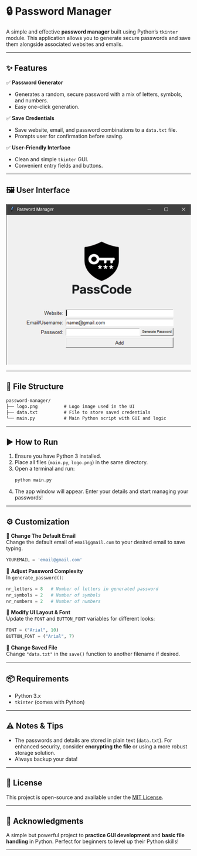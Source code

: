 # 🔒 Password Manager

A simple and effective **password manager** built using Python’s `tkinter` module. This application allows you to generate secure passwords and save them alongside associated websites and emails.

---

## ✨ Features

✅ **Password Generator**  
- Generates a random, secure password with a mix of letters, symbols, and numbers.  
- Easy one-click generation.

✅ **Save Credentials**  
- Save website, email, and password combinations to a `data.txt` file.  
- Prompts user for confirmation before saving.

✅ **User-Friendly Interface**  
- Clean and simple `tkinter` GUI.  
- Convenient entry fields and buttons.

---

## 🖼️ User Interface

![Password Manager Interface Screenshot](password-maganer-ui.png)

---

## 📁 File Structure

```
password-manager/
├── logo.png          # Logo image used in the UI
├── data.txt          # File to store saved credentials
└── main.py           # Main Python script with GUI and logic
```

---

## ▶️ How to Run

1. Ensure you have Python 3 installed.
2. Place all files (`main.py`, `logo.png`) in the same directory.
3. Open a terminal and run:
   ```bash
   python main.py
   ```
4. The app window will appear. Enter your details and start managing your passwords!

---

## ⚙️ Customization

🔧 **Change The Default Email**  
Change the default email of `email@gmail.com` to your desired email to save typing.
```python
YOUREMAIL = 'email@gmail.com'
```

🔧 **Adjust Password Complexity**  
In `generate_password()`:
```python
nr_letters = 8   # Number of letters in generated password
nr_symbols = 2   # Number of symbols
nr_numbers = 2   # Number of numbers
```

🔧 **Modify UI Layout & Font**  
Update the `FONT` and `BUTTON_FONT` variables for different looks:
```python
FONT = ("Arial", 10)
BUTTON_FONT = ("Arial", 7)
```

🔧 **Change Saved File**  
Change `"data.txt"` in the `save()` function to another filename if desired.

---

## 📦 Requirements

- Python 3.x  
- `tkinter` (comes with Python)  

---

## ⚠️ Notes & Tips

- The passwords and details are stored in plain text (`data.txt`). For enhanced security, consider **encrypting the file** or using a more robust storage solution.  
- Always backup your data!

---

## 📄 License

This project is open-source and available under the [MIT License](LICENSE).

---

## 🙌 Acknowledgments

A simple but powerful project to **practice GUI development** and **basic file handling** in Python. Perfect for beginners to level up their Python skills!

---
